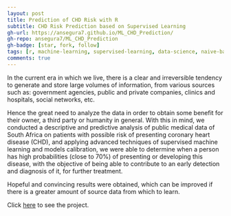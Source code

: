 ```yaml
---
layout: post
title: Prediction of CHD Risk with R
subtitle: CHD Risk Prediction based on Supervised Learning
gh-url: https://ansegura7.github.io/ML_CHD_Prediction/
gh-repo: ansegura7/ML_CHD_Prediction
gh-badge: [star, fork, follow]
tags: [r, machine-learning, supervised-learning, data-science, naive-bayes, svm, random-forest, decision-trees, knn, chd-risk]
comments: true
---
```


In the current era in which we live, there is a clear and irreversible tendency to generate and store large volumes of information, from various sources such as: government agencies, public and private companies, clinics and hospitals, social networks, etc.

Hence the great need to analyze the data in order to obtain some benefit for their owner, a third party or humanity in general. With this in mind, we conducted a descriptive and predictive analysis of public medical data of South Africa on patients with possible risk of presenting coronary heart disease (CHD), and applying advanced techniques of supervised machine learning and models calibration, we were able to determine when a person has high probabilities (close to 70%) of presenting or developing this disease, with the objective of being able to contribute to an early detection and diagnosis of it, for further treatment.

Hopeful and convincing results were obtained, which can be improved if there is a greater amount of source data from which to learn.

Click [here](https://ansegura7.github.io/ML_CHD_Prediction/) to see the project.